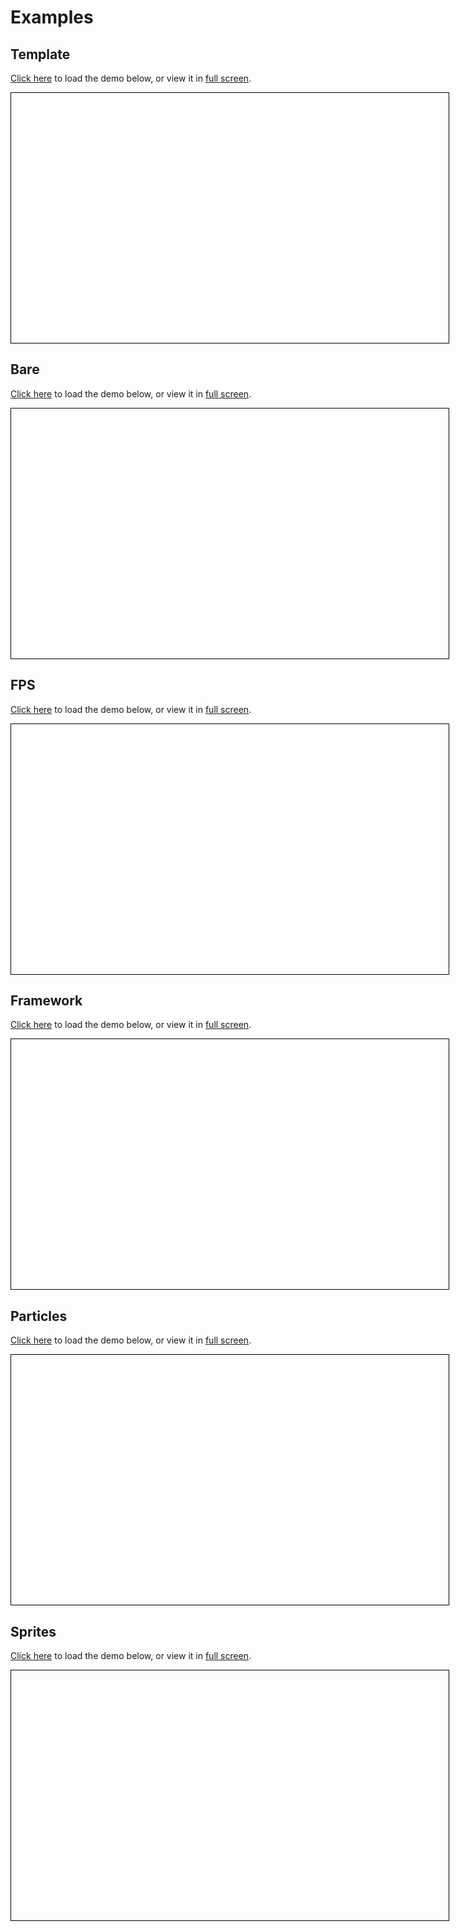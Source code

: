 # Examples

## Template

<a href="https://duddel.github.io/yourgamelib/yg_examples/template" target="frame_template">Click here</a> to load the demo below, or view it in <a href="https://duddel.github.io/yourgamelib/yg_examples/template" target="about:blank">full screen</a>.

<iframe src="about:blank" style="width: 700px; height: 400px; border: 1px solid black" name="frame_template"></iframe>

## Bare

<a href="https://duddel.github.io/yourgamelib/yg_examples/bare" target="frame_bare">Click here</a> to load the demo below, or view it in <a href="https://duddel.github.io/yourgamelib/yg_examples/bare" target="about:blank">full screen</a>.

<iframe src="about:blank" style="width: 700px; height: 400px; border: 1px solid black" name="frame_bare"></iframe>

## FPS

<a href="https://duddel.github.io/yourgamelib/yg_examples/fps" target="frame_fps">Click here</a> to load the demo below, or view it in <a href="https://duddel.github.io/yourgamelib/yg_examples/fps" target="about:blank">full screen</a>.

<iframe src="about:blank" style="width: 700px; height: 400px; border: 1px solid black" name="frame_fps"></iframe>

## Framework

<a href="https://duddel.github.io/yourgamelib/yg_examples/framework" target="frame_framework">Click here</a> to load the demo below, or view it in <a href="https://duddel.github.io/yourgamelib/yg_examples/framework" target="about:blank">full screen</a>.

<iframe src="about:blank" style="width: 700px; height: 400px; border: 1px solid black" name="frame_framework"></iframe>

## Particles

<a href="https://duddel.github.io/yourgamelib/yg_examples/particles" target="frame_particles">Click here</a> to load the demo below, or view it in <a href="https://duddel.github.io/yourgamelib/yg_examples/particles" target="about:blank">full screen</a>.

<iframe src="about:blank" style="width: 700px; height: 400px; border: 1px solid black" name="frame_particles"></iframe>

## Sprites

<a href="https://duddel.github.io/yourgamelib/yg_examples/sprites" target="frame_sprites">Click here</a> to load the demo below, or view it in <a href="https://duddel.github.io/yourgamelib/yg_examples/sprites" target="about:blank">full screen</a>.

<iframe src="about:blank" style="width: 700px; height: 400px; border: 1px solid black" name="frame_sprites"></iframe>
